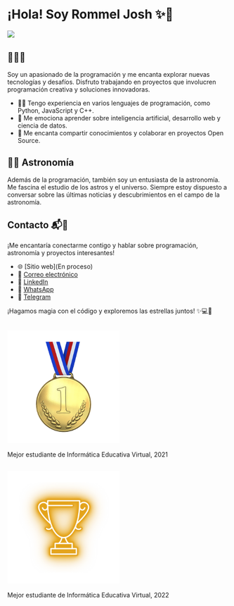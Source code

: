 # ¡Hola! Soy Rommel Josh ✨👋
![](Rommel%20Jooshj.png)

## 👨‍💻🌟
Soy un apasionado de la programación y me encanta explorar nuevas tecnologías y desafíos. Disfruto trabajando en proyectos que involucren programación creativa y soluciones innovadoras.

- 👨‍💻 Tengo experiencia en varios lenguajes de programación, como Python, JavaScript y C++.
- 🌟 Me emociona aprender sobre inteligencia artificial, desarrollo web y ciencia de datos.
- 🚀 Me encanta compartir conocimientos y colaborar en proyectos Open Source.

## 🌌💫 Astronomía
Además de la programación, también soy un entusiasta de la astronomía. Me fascina el estudio de los astros y el universo. Siempre estoy dispuesto a conversar sobre las últimas noticias y descubrimientos en el campo de la astronomía.

## Contacto 📬🌟
¡Me encantaría conectarme contigo y hablar sobre programación, astronomía y proyectos interesantes!

- 🌐 [Sitio web](En proceso)
- 📧 [Correo electrónico](rommeljoshuarizolopez@gmail.com)
- 💼 [LinkedIn](https://www.linkedin.com/in/rommel-rizo-06365063/)
- 📱 [WhatsApp](https://wa.link/5fcjoc)
- 💬 [Telegram](https://t.me/@Rommel_josh)

¡Hagamos magia con el código y exploremos las estrellas juntos! ✨💻🌌
##
[![Mejor estudiante de Informática Educativa Virtual, 2022](Trofeo.png)](enlace/a/más/información)

Mejor estudiante de Informática Educativa Virtual, 2021
##
[![Mejor estudiante de Informática Educativa Virtual, 2022](Trofeo1.png)](enlace/a/más/información)

Mejor estudiante de Informática Educativa Virtual, 2022
##


